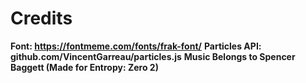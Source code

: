 # Credits
**Font: https://fontmeme.com/fonts/frak-font/**
**Particles API: github.com/VincentGarreau/particles.js**
**Music Belongs to Spencer Baggett (Made for Entropy: Zero 2)**
